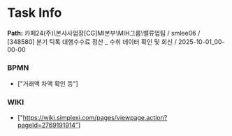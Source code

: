 # Task Info

**Path:** 카페24(주)\본사사업장\[CG]MI본부\MIH그룹\밸류업팀 / smlee06 / [348580] 분기 틱톡 대행수수료 정산 _ 수취 데이터 확인 및 회신 / 2025-10-01_00-00-00

### BPMN
- ["거래액 차액 확인 등"]

### WIKI
- ["https://wiki.simplexi.com/pages/viewpage.action?pageId=2769191914"]

